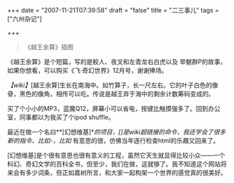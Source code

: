 +++
date = "2007-11-21T07:39:58"
draft = "false"
title = "二三事儿"
tags = ["六州杂记"]

+++
> 《越王余算》插图

《越王余算》是个短篇，写的是鲛人、夜叉和左青龙右白虎以及 旱魃群P的故事，如果你想看，可以购买《飞·奇幻世界》12月号，谢谢捧场。

_【wiki】_[越王余算]生长在南海中。如竹算子，长一尺左右。它的叶子白色的像骨，黑色的像角，相传可以吃。传说是越王弃于海中的剩余计数筹码变成的。

买了个小小的MP3，蓝魔Q12，屏幕小可以省电，按键比触摸强多了。回到办公室，同事都以为我买了个ipod shuffle。


最近在做一个名曰**[幻想维基]**的项目，[]是wiki超链接的命令，我还学会了很多新的指令，比如-，比如* 有意思的很，仿佛当年逐行检查html的乐趣又回来了。

[幻想维基]是个很有意思也很有意义的工程，虽然它天生就显得比较小众——一个科幻、奇幻文学的百科全书，但至少，我们在做，这就够了。我不知道这个网站将来会有多少词条，但正如嘉树所言，和大家一起构架一个世界的感觉真的很美好。
